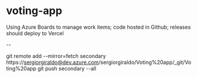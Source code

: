 # voting-app

Using Azure Boards to manage work items; code hosted in Github; releases should deploy to Vercel

--

git remote add --mirror=fetch secondary https://sergiorgiraldo@dev.azure.com/sergiorgiraldo/Voting%20app/\_git/Voting%20app
git push secondary --all
